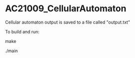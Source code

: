 # AC21009_CellularAutomaton

Cellular automaton output is saved to a file called "output.txt"


To build and run:


make

./main
